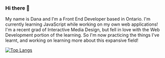 ### Hi there 👋

My name is Dana and I'm a Front End Developer based in Ontario. I'm currently learning JavaScript while working on my own web applications! I'm a recent grad of Interactive Media Design, but fell in love with the Web Development portion of the learning. So I'm now practicing the things I've learnt, and working on learning more about this expansive field!

[![Top Langs](https://github-readme-stats.vercel.app/api/top-langs/?username=danajcarroll&layout=compact)](https://github.com/danajcarroll/github-readme-stats)







<!-- [![Dana's GitHub stats](https://github-readme-stats.vercel.app/api?username=danajcarroll)](https://github.com/danajcarroll/github-readme-stats) -->

<!--
**danajcarroll/danajcarroll** is a ✨ _special_ ✨ repository because its `README.md` (this file) appears on your GitHub profile.

Here are some ideas to get you started:

- 🔭 I’m currently working on ...
- 🌱 I’m currently learning ...
- 👯 I’m looking to collaborate on ...
- 🤔 I’m looking for help with ...
- 💬 Ask me about ...
- 📫 How to reach me: ...
- 😄 Pronouns: ...
- ⚡ Fun fact: ...
-->
